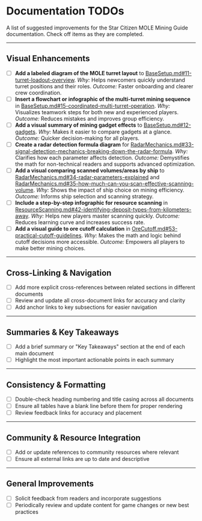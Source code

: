 # Documentation TODOs

A list of suggested improvements for the Star Citizen MOLE Mining Guide documentation. Check off items as they are completed.

---

## Visual Enhancements

- [ ] **Add a labeled diagram of the MOLE turret layout** to [BaseSetup.md#11-turret-loadout-overview](BaseSetup.md#11-turret-loadout-overview). _Why:_ Helps newcomers quickly understand turret positions and their roles. _Outcome:_ Faster onboarding and clearer crew coordination.
- [ ] **Insert a flowchart or infographic of the multi-turret mining sequence** in [BaseSetup.md#15-coordinated-multi-turret-operation](BaseSetup.md#15-coordinated-multi-turret-operation). _Why:_ Visualizes teamwork steps for both new and experienced players. _Outcome:_ Reduces mistakes and improves group efficiency.
- [ ] **Add a visual summary of mining gadget effects** to [BaseSetup.md#12-gadgets](BaseSetup.md#12-gadgets). _Why:_ Makes it easier to compare gadgets at a glance. _Outcome:_ Quicker decision-making for all players.
- [ ] **Create a radar detection formula diagram** for [RadarMechanics.md#33-signal-detection-mechanics-breaking-down-the-radar-formula](RadarMechanics.md#33-signal-detection-mechanics-breaking-down-the-radar-formula). _Why:_ Clarifies how each parameter affects detection. _Outcome:_ Demystifies the math for non-technical readers and supports advanced optimization.
- [ ] **Add a visual comparing scanned volumes/areas by ship** to [RadarMechanics.md#34-radar-parameters-explained](RadarMechanics.md#34-radar-parameters-explained) and [RadarMechanics.md#35-how-much-can-you-scan-effective-scanning-volume](RadarMechanics.md#35-how-much-can-you-scan-effective-scanning-volume). _Why:_ Shows the impact of ship choice on mining efficiency. _Outcome:_ Informs ship selection and scanning strategy.
- [ ] **Include a step-by-step infographic for resource scanning** in [ResourceScanning.md#42-identifying-deposit-types-from-kilometers-away](ResourceScanning.md#42-identifying-deposit-types-from-kilometers-away-). _Why:_ Helps new players master scanning quickly. _Outcome:_ Reduces learning curve and increases success rate.
- [ ] **Add a visual guide to ore cutoff calculation** in [OreCutoff.md#53-practical-cutoff-guidelines](OreCutoff.md#53-practical-cutoff-guidelines). _Why:_ Makes the math and logic behind cutoff decisions more accessible. _Outcome:_ Empowers all players to make better mining choices.

---

## Cross-Linking & Navigation

- [ ] Add more explicit cross-references between related sections in different documents
- [ ] Review and update all cross-document links for accuracy and clarity
- [ ] Add anchor links to key subsections for easier navigation

---

## Summaries & Key Takeaways

- [ ] Add a brief summary or "Key Takeaways" section at the end of each main document
- [ ] Highlight the most important actionable points in each summary

---

## Consistency & Formatting

- [ ] Double-check heading numbering and title casing across all documents
- [ ] Ensure all tables have a blank line before them for proper rendering
- [ ] Review feedback links for accuracy and placement

---

## Community & Resource Integration

- [ ] Add or update references to community resources where relevant
- [ ] Ensure all external links are up to date and descriptive

---

## General Improvements

- [ ] Solicit feedback from readers and incorporate suggestions
- [ ] Periodically review and update content for game changes or new best practices
